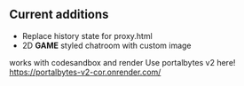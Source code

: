 ## Current additions
- Replace history state for proxy.html
- 2D **GAME** styled chatroom with custom image

works with codesandbox and render
Use portalbytes v2 here! https://portalbytes-v2-cor.onrender.com/
